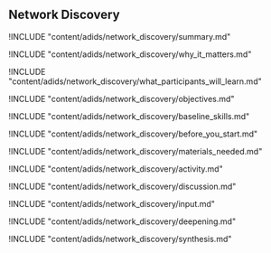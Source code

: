 
##  Network Discovery

<!-- ![](content/images/network_discovery.png "") -->

!INCLUDE "content/adids/network_discovery/summary.md"

<!-- Why The Topic Matters -->
<!--!INCLUDE "content/adids/network_discovery/context.md"-->

!INCLUDE "content/adids/network_discovery/why_it_matters.md"

<!--  What Participants Will Learn -->

!INCLUDE "content/adids/network_discovery/what_participants_will_learn.md"

<!-- Objectives {.sidebar} -->

!INCLUDE "content/adids/network_discovery/objectives.md"

<!-- Baseline Skills -->

!INCLUDE "content/adids/network_discovery/baseline_skills.md"

<!-- Before you Start -->

!INCLUDE "content/adids/network_discovery/before_you_start.md"

<!-- Materials Needed [stub] -->

!INCLUDE "content/adids/network_discovery/materials_needed.md"

<!--Activity [stub] {.activity} -->

!INCLUDE "content/adids/network_discovery/activity.md"

<!--Discussion [stub] -->

!INCLUDE "content/adids/network_discovery/discussion.md"

<!-- Input -->

!INCLUDE "content/adids/network_discovery/input.md"

<!-- Deepening -->

!INCLUDE "content/adids/network_discovery/deepening.md"

<!--Synthesis [stub] {.synthesis} -->

!INCLUDE "content/adids/network_discovery/synthesis.md"
